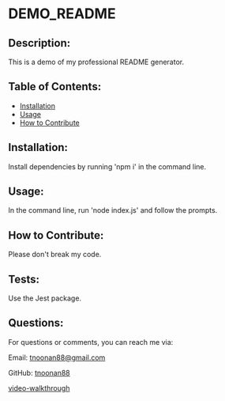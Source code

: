 # DEMO_README


## Description:
This is a demo of my professional README generator.

## Table of Contents:

* [Installation](#installation)
* [Usage](#usage)
* [How to Contribute](#how-to-contribute)



## Installation:
Install dependencies by running 'npm i' in the command line.

## Usage:
In the command line, run 'node index.js' and follow the prompts.

## How to Contribute:
Please don't break my code.

## Tests:
Use the Jest package.

## Questions:
For questions or comments, you can reach me via:

Email: tnoonan88@gmail.com

GitHub: [tnoonan88](https://github.com/tnoonan88)

[video-walkthrough](https://drive.google.com/file/d/1K9MVlvHsLJAEGsFSdtgt9Db49Tfqne7m/view)
